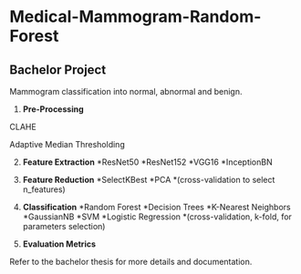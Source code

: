 # Medical-Mammogram-Random-Forest
## Bachelor Project

Mammogram classification into normal, abnormal and benign.


1. **Pre-Processing**

CLAHE

Adaptive Median Thresholding

2. **Feature Extraction**
      *ResNet50
      *ResNet152
      *VGG16
      *InceptionBN

3. **Feature Reduction**
      *SelectKBest
      *PCA
      *(cross-validation to select n_features)

4. **Classification**
      *Random Forest
      *Decision Trees
      *K-Nearest Neighbors
      *GaussianNB
      *SVM
      *Logistic Regression
      *(cross-validation, k-fold, for parameters selection)

5. **Evaluation Metrics**


Refer to the bachelor thesis for more details and documentation.



